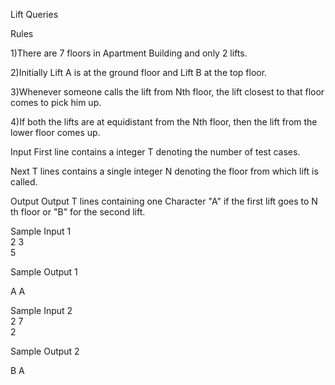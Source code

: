 Lift Queries

Rules

1)There are 7 floors in Apartment Building and only 2 lifts.

2)Initially Lift A is at the ground floor and Lift B at the top floor.

3)Whenever someone calls the lift from Nth floor, the lift closest to that floor comes to pick him up.

4)If both the lifts are at equidistant from the Nth floor, then the lift from the lower floor comes up.

Input
First line contains a integer T denoting the number of test cases.

Next T lines contains a single integer N denoting the floor from which lift is called.

Output
Output T lines  containing one Character "A" if the first lift goes to N th floor or "B" for the second lift.

Sample Input 1                       
2
3                                    
5   

Sample Output 1

A
A

Sample Input 2                     
2
7                                     
2  

Sample Output 2

B
A
